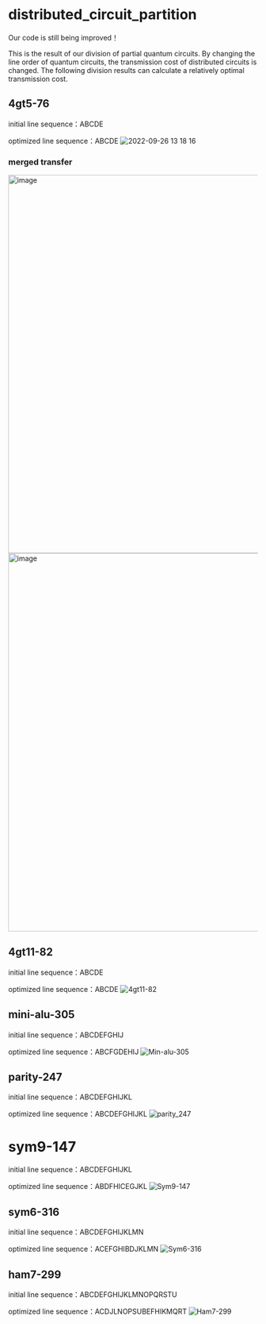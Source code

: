 # distributed_circuit_partition
Our code is still being improved！

This is the result of our division of partial quantum circuits. By changing the line order of quantum circuits, the transmission cost of distributed circuits is changed. The following division results can calculate a relatively optimal transmission cost.
## 4gt5-76
initial line sequence：ABCDE

optimized line sequence：ABCDE
![2022-09-26 13 18 16](https://user-images.githubusercontent.com/114378123/192199058-9d99f9a4-c783-4bd1-bc4b-9440e1e4704f.png)
### merged transfer
<img width="762" alt="image" src="https://user-images.githubusercontent.com/114378123/193527159-f0aa17e2-b016-4c11-ba1d-c2286cce475a.png">
<img width="762" alt="image" src="https://user-images.githubusercontent.com/114378123/193527296-bd5a529c-876f-40db-8be8-90479568e47d.png">

## 4gt11-82
initial line sequence：ABCDE

optimized line sequence：ABCDE
![4gt11-82](https://user-images.githubusercontent.com/114378123/192195731-89b9dafa-7afd-470b-9a34-a411237010ce.png)
## mini-alu-305
initial line sequence：ABCDEFGHIJ 

optimized line sequence：ABCFGDEHIJ
![Min-alu-305](https://user-images.githubusercontent.com/114378123/192197008-afeebafc-d64d-404e-8b6d-6a79d44dadfc.png)
## parity-247
initial line sequence：ABCDEFGHIJKL 

optimized line sequence：ABCDEFGHIJKL 
![parity_247](https://user-images.githubusercontent.com/114378123/192197032-ef42003b-35ee-409f-a221-765bc32f9780.png)
# sym9-147
initial line sequence：ABCDEFGHIJKL 

optimized line sequence：ABDFHICEGJKL
![Sym9-147](https://user-images.githubusercontent.com/114378123/193457591-06358d0f-be93-4119-bb43-568eba242072.png)
## sym6-316
initial line sequence：ABCDEFGHIJKLMN 

optimized line sequence：ACEFGHIBDJKLMN
![Sym6-316](https://user-images.githubusercontent.com/114378123/192197055-88fd471b-4bcc-4f4a-865f-471b7ebfcdc1.png)
## ham7-299
initial line sequence：ABCDEFGHIJKLMNOPQRSTU 

optimized line sequence：ACDJLNOPSUBEFHIKMQRT
![Ham7-299](https://user-images.githubusercontent.com/114378123/192196245-9642e076-0ff2-41aa-9759-f5fe6ec8fbd4.png)

